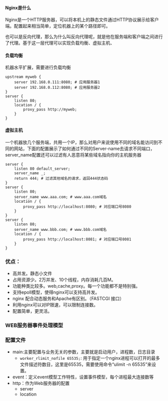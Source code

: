 #### Nginx是什么

Nginx是一个HTTP服务器，可以将本机上的静态文件通过HTTP协议展示给客户端。配置起来相当简单，定位机器上的某个路径即可。

也可以是反向代理，那么为什么叫反向代理呢，就是他在服务端和客户端之间进行了代理。基于这一层代理可以实现负载均衡、虚拟主机、



#### 负载均衡

机器水平扩展，需要进行负载均衡

```
upstream myweb {
	server 192.168.0.111:8080; # 应用服务器1
	server 192.168.0.112:8080; # 应用服务器2
}
server {
	listen 80;
	location / {
		proxy_pass http://myweb;
	}
}
```



#### 虚拟主机

一个机器放几个服务端，共用一个IP，那么对用户来说使用不同的域名能访问到不同的网站，下面的配置展示了如何通过不同的Server-name去请求不同端口， server_name配置还可以过滤有人恶意将某些域名指向你的主机服务器 

```
server {
	listen 80 default_server;
	server_name _;
	return 444; # 过滤其他域名的请求，返回444状态码
}
server {
	listen 80;
	server_name www.aaa.com; # www.aaa.com域名
	location / {
		proxy_pass http://localhost:8080; # 对应端口号8080
	}
}
server {
	listen 80;
	server_name www.bbb.com; # www.bbb.com域名
	location / {
		proxy_pass http://localhost:8081; # 对应端口号8081
	}
}
```



### 优点：

- 高并发。静态小文件
- 占用资源少。2万并发、10个线程，内存消耗几百M。
- 功能种类比较多。web,cache,proxy。每一个功能都不是特别强。
- 支持epoll模型，使得nginx可以支持高并发。
- nginx 配合动态服务和Apache有区别。（FASTCGI 接口）
- 利用nginx可以对IP限速，可以限制连接数。
- 配置简单，更灵活。



### WEB服务器事件处理模型



### 配置文件

- main:主要配置与业务无关的参数，主要就是启动用户，进程数，日志目录
  -  `worker_rlimit_nofile 65535;`: 用于指定一个nginx进程可以打开的最多文件描述符数目，这里是65535，需要使用命令“ulimit -n 65535”来设置。 
- event：定义event模型工作特性，设置事件模型，每个进程最大连接数等
- http：作为Web服务器的配置
  - server
  - location



#### 